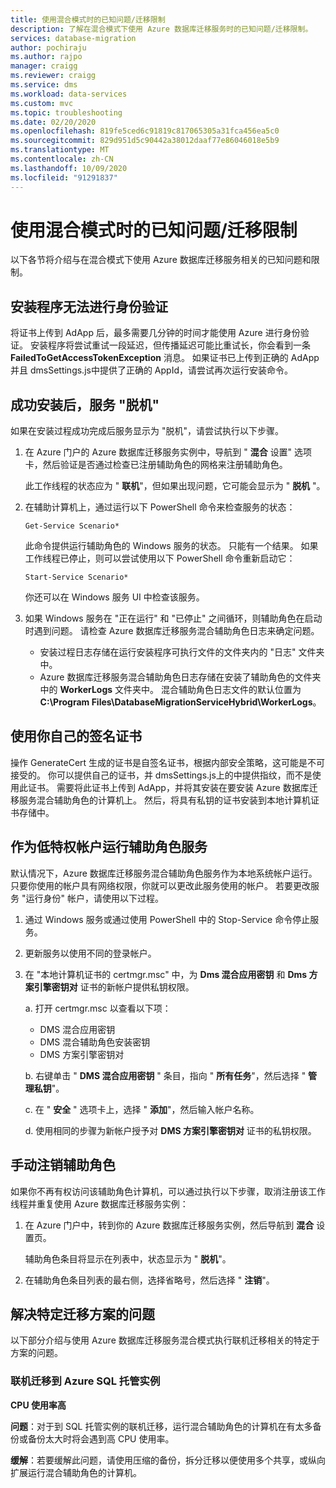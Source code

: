 ```yaml
---
title: 使用混合模式时的已知问题/迁移限制
description: 了解在混合模式下使用 Azure 数据库迁移服务时的已知问题/迁移限制。
services: database-migration
author: pochiraju
ms.author: rajpo
manager: craigg
ms.reviewer: craigg
ms.service: dms
ms.workload: data-services
ms.custom: mvc
ms.topic: troubleshooting
ms.date: 02/20/2020
ms.openlocfilehash: 819fe5ced6c91819c817065305a31fca456ea5c0
ms.sourcegitcommit: 829d951d5c90442a38012daaf77e86046018e5b9
ms.translationtype: MT
ms.contentlocale: zh-CN
ms.lasthandoff: 10/09/2020
ms.locfileid: "91291837"
---
```

# <a name="known-issuesmigration-limitations-with-using-hybrid-mode"></a>使用混合模式时的已知问题/迁移限制

以下各节将介绍与在混合模式下使用 Azure 数据库迁移服务相关的已知问题和限制。

## <a name="installer-fails-to-authenticate"></a>安装程序无法进行身份验证

将证书上传到 AdApp 后，最多需要几分钟的时间才能使用 Azure 进行身份验证。 安装程序将尝试重试一段延迟，但传播延迟可能比重试长，你会看到一条 **FailedToGetAccessTokenException** 消息。 如果证书已上传到正确的 AdApp 并且 dmsSettings.js中提供了正确的 AppId，请尝试再次运行安装命令。

## <a name="service-offline-after-successful-installation"></a>成功安装后，服务 "脱机"

如果在安装过程成功完成后服务显示为 "脱机"，请尝试执行以下步骤。

1. 在 Azure 门户的 Azure 数据库迁移服务实例中，导航到 " **混合** 设置" 选项卡，然后验证是否通过检查已注册辅助角色的网格来注册辅助角色。

    此工作线程的状态应为 " **联机**"，但如果出现问题，它可能会显示为 " **脱机** "。

2. 在辅助计算机上，通过运行以下 PowerShell 命令来检查服务的状态：

    ```
    Get-Service Scenario*
    ```

    此命令提供运行辅助角色的 Windows 服务的状态。 只能有一个结果。 如果工作线程已停止，则可以尝试使用以下 PowerShell 命令重新启动它：

    ```
    Start-Service Scenario*
    ```

    你还可以在 Windows 服务 UI 中检查该服务。

3. 如果 Windows 服务在 "正在运行" 和 "已停止" 之间循环，则辅助角色在启动时遇到问题。 请检查 Azure 数据库迁移服务混合辅助角色日志来确定问题。

    - 安装过程日志存储在运行安装程序可执行文件的文件夹内的 "日志" 文件夹中。
    - Azure 数据库迁移服务混合辅助角色日志存储在安装了辅助角色的文件夹中的 **WorkerLogs** 文件夹中。 混合辅助角色日志文件的默认位置为 **C:\Program Files\DatabaseMigrationServiceHybrid\WorkerLogs**。

## <a name="using-your-own-signed-certificate"></a>使用你自己的签名证书

操作 GenerateCert 生成的证书是自签名证书，根据内部安全策略，这可能是不可接受的。 你可以提供自己的证书，并 dmsSettings.js上的中提供指纹，而不是使用此证书。 需要将此证书上传到 AdApp，并将其安装在要安装 Azure 数据库迁移服务混合辅助角色的计算机上。 然后，将具有私钥的证书安装到本地计算机证书存储中。

## <a name="running-the-worker-service-as-a-low-privilege-account"></a>作为低特权帐户运行辅助角色服务

默认情况下，Azure 数据库迁移服务混合辅助角色服务作为本地系统帐户运行。 只要你使用的帐户具有网络权限，你就可以更改此服务使用的帐户。 若要更改服务 "运行身份" 帐户，请使用以下过程。

1. 通过 Windows 服务或通过使用 PowerShell 中的 Stop-Service 命令停止服务。

2. 更新服务以使用不同的登录帐户。

3. 在 "本地计算机证书的 certmgr.msc" 中，为 **Dms 混合应用密钥** 和 **Dms 方案引擎密钥对** 证书的新帐户提供私钥权限。

    a. 打开 certmgr.msc 以查看以下项：

    - DMS 混合应用密钥
    - DMS 混合辅助角色安装密钥
    - DMS 方案引擎密钥对

    b. 右键单击 " **DMS 混合应用密钥** " 条目，指向 " **所有任务**"，然后选择 " **管理私钥**"。

    c. 在 " **安全** " 选项卡上，选择 " **添加**"，然后输入帐户名称。

    d. 使用相同的步骤为新帐户授予对 **DMS 方案引擎密钥对** 证书的私钥权限。

## <a name="unregistering-the-worker-manually"></a>手动注销辅助角色

如果你不再有权访问该辅助角色计算机，可以通过执行以下步骤，取消注册该工作线程并重复使用 Azure 数据库迁移服务实例：

1. 在 Azure 门户中，转到你的 Azure 数据库迁移服务实例，然后导航到 **混合** 设置页。

   辅助角色条目将显示在列表中，状态显示为 " **脱机**"。

2. 在辅助角色条目列表的最右侧，选择省略号，然后选择 " **注销**"。

## <a name="addressing-issues-for-specific-migration-scenarios"></a>解决特定迁移方案的问题

以下部分介绍与使用 Azure 数据库迁移服务混合模式执行联机迁移相关的特定于方案的问题。

### <a name="online-migrations-to-azure-sql-managed-instance"></a>联机迁移到 Azure SQL 托管实例

**CPU 使用率高**

**问题**：对于到 SQL 托管实例的联机迁移，运行混合辅助角色的计算机在有太多备份或备份太大时将会遇到高 CPU 使用率。

**缓解**：若要缓解此问题，请使用压缩的备份，拆分迁移以便使用多个共享，或纵向扩展运行混合辅助角色的计算机。
